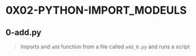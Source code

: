 # 0X02-PYTHON-IMPORT_MODEULS

## 0-add.py
> Imports and `add` function from a file called `add_0.py` and runs a script
